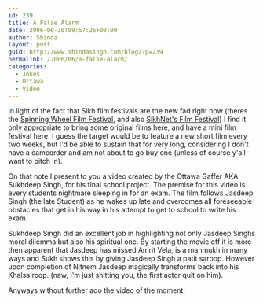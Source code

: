 ```yaml
---
id: 239
title: A False Alarm
date: 2006-06-30T09:57:26+00:00
author: Shinda
layout: post
guid: http://www.shindasingh.com/blog/?p=239
permalink: /2006/06/a-false-alarm/
categories:
  - Jokes
  - Ottawa
  - Video
---
```

In light of the fact that Sikh film festivals are the new fad right now (theres the [Spinning Wheel Film Festival](http://www.spinningwheelfestival.com/), and also [SikhNet's Film Festival](http://www.sikhnet.com/s/FilmFestival)) I find it only appropriate to bring some original films here, and have a mini film festival here. I guess the target would be to feature a new short film every two weeks, but I'd be able to sustain that for very long, considering I don't have a camcorder and am not about to go buy one (unless of course y'all want to pitch in).

On that note I present to you a video created by the Ottawa Gaffer AKA Sukhdeep Singh, for his final school project. The premise for this video is every students nightmare sleeping in for an exam. The film follows Jasdeep Singh (the late Student) as he wakes up late and overcomes all foreseeable obstacles that get in his way in his attempt to get to school to write his exam.

Sukhdeep Singh did an excellent job in highlighting not only Jasdeep Singhs moral dilemma but also his spiritual one. By starting the movie off it is more then apparent that Jasdeep has missed Amrit Vela, is a manmukh in many ways and Sukh shows this by giving Jasdeep Singh a patit saroop. However upon completion of Nitnem Jasdeep magically transforms back into his Khalsa roop. (naw, I'm just shitting you, the first actor quit on him).

Anyways without further ado the video of the moment: